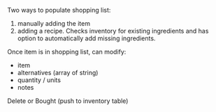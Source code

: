 Two ways to populate shopping list:

1. manually adding the item
2. adding a recipe. Checks inventory for existing ingredients and has option to automatically add missing ingredients.

Once item is in shopping list, can modify:
- item
- alternatives (array of string)
- quantity / units
- notes

Delete or Bought (push to inventory table)

